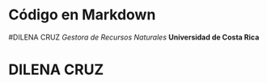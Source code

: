 # Código en Markdown

#DILENA CRUZ
*Gestora de Recursos Naturales*
**Universidad de Costa Rica**


<h1> DILENA CRUZ </h1>
